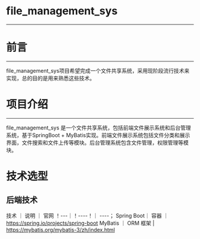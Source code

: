 # file_management_sys
-------------------------


# 前言
----------------------
file_management_sys项目希望完成一个文件共享系统，采用现阶段流行技术来实现，总的目的是用来熟悉这些技术。

# 项目介绍
-------------------------
file_management_sys 是一个文件共享系统，包括前端文件展示系统和后台管理系统，基于SpringBoot + MyBatis实现。前端文件展示系统包括文件分类和展示界面，文件搜索和文件上传等模块。后台管理系统包含文件管理，权限管理等模块。


# 技术选型
## 后端技术
技术 ｜ 说明 ｜ 官网
！---｜！----！｜ ----；
Spring Boot｜ 容器 ｜ https://spring.io/projects/spring-boot
MyBatis ｜ ORM 框架 | https://mybatis.org/mybatis-3/zh/index.html
